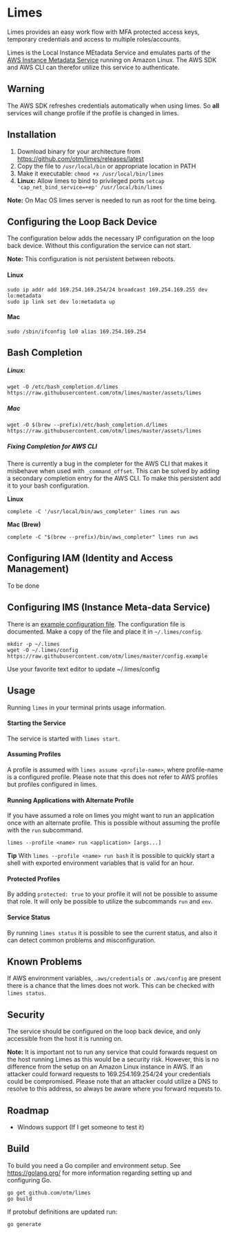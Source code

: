 # Limes
Limes provides an easy work flow with MFA protected access keys, temporary credentials and access to multiple roles/accounts.

Limes is the Local Instance MEtadata Service and emulates parts of the [AWS Instance Metadata Service](http://docs.aws.amazon.com/AWSEC2/latest/UserGuide/ec2-instance-metadata.html) running on Amazon Linux. The AWS SDK and AWS CLI can therefor utilize this service to authenticate.

## Warning
The AWS SDK refreshes credentials automatically when using limes. So **all** services will change profile if the profile is changed in limes.

##  Installation
1. Download binary for your architecture from https://github.com/otm/limes/releases/latest
2. Copy the file to `/usr/local/bin` or appropriate location in PATH
3. Make it executable: `chmod +x /usr/local/bin/limes`
4. **Linux:** Allow limes to bind to privileged ports `setcap 'cap_net_bind_service=+ep' /usr/local/bin/limes`

**Note:** On Mac OS limes server is needed to run as root for the time being.

## Configuring the Loop Back Device
The configuration below adds the necessary IP configuration on the loop back device. Without this configuration the service can not start.

**Note:** This configuration is not persistent between reboots.

#### Linux
```
sudo ip addr add 169.254.169.254/24 broadcast 169.254.169.255 dev lo:metadata
sudo ip link set dev lo:metadata up
```

#### Mac
```
sudo /sbin/ifconfig lo0 alias 169.254.169.254
```

## Bash Completion

##### Linux:
```
wget -O /etc/bash_completion.d/limes https://raw.githubusercontent.com/otm/limes/master/assets/limes
```

##### Mac
```
wget -O $(brew --prefix)/etc/bash_completion.d/limes https://raw.githubusercontent.com/otm/limes/master/assets/limes
```

##### Fixing Completion for AWS CLI
There is currently a bug in the completer for the AWS CLI that makes it misbehave when used with `_command_offset`. This can be solved by adding a secondary completion entry for the AWS CLI. To make this persistent add it to your bash configuration.  

**Linux**
```
complete -C '/usr/local/bin/aws_completer' limes run aws
```

**Mac (Brew)**
```
complete -C "$(brew --prefix)/bin/aws_completer" limes run aws
```

## Configuring IAM (Identity and Access Management)
To be done

## Configuring IMS (Instance Meta-data Service)
There is an [example configuration file](https://github.com/otm/limes/blob/master/config.example). The configuration file is documented. Make a copy of the file and place it in `~/.limes/config`.

```
mkdir -p ~/.limes
wget -O ~/.limes/config https://raw.githubusercontent.com/otm/limes/master/config.example
```

Use your favorite text editor to update ~/.limes/config

## Usage
Running `limes` in your terminal prints usage information.

#### Starting the Service
The service is started with `limes start`.

#### Assuming Profiles
A profile is assumed with `limes assume <profile-name>`, where profile-name is a configured profile. Please note that this does not refer to AWS profiles but profiles configured in limes.

#### Running Applications with Alternate Profile
If you have assumed a role on limes you might want to run an application once with an alternate profile. This is possible without assuming the profile with the `run` subcommand.

```
limes --profile <name> run <application> [args...]
```

**Tip**
With `limes --profile <name> run bash` it is possible to quickly start a shell with exported environment variables that is valid for an hour.

#### Protected Profiles
By adding `protected: true` to your profile it will not be possible to assume that role. It will only be possible to utilize the subcommands `run` and `env`.

#### Service Status
By running `limes status` it is possible to see the current status, and also it can detect common problems and misconfiguration.

## Known Problems
If AWS environment variables, `.aws/credentials` or `.aws/config` are present there is a chance that the limes does not work. This can be checked with `limes status`.

## Security
The service should be configured on the loop back device, and only accessible from the host it is running on.

**Note:** It is important not to run any service that could forwards request on the host running Limes as this would be a security risk. However, this is no difference from the setup on an Amazon Linux instance in AWS. If an attacker could forward requests to 169.254.169.254/24 your credentials could be compromised. Please note that an attacker could utilize a DNS to resolve to this address, so always be aware where you forward requests to.  

## Roadmap
* Windows support (If I get someone to test it)

## Build
To build you need a Go compiler and environment setup. See https://golang.org/ for more information regarding setting up and configuring Go.

```
go get github.com/otm/limes
go build
```

If protobuf definitions are updated run:

```
go generate
```
